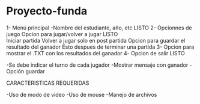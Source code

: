 # Proyecto-funda


1- Menú principal
	-Nombre del estudiante, año, etc                              LISTO
2- Opcionnes de juego
	Opcion para jugar/volver a jugar                              LISTO   
		Iniciar partida
		Volver a jugar solo en post partida
	Opcion para guardar el resultado del ganador
		Esto despues de terminar una partida
3- Opcion para mostrar el .TXT con los resultados del ganador
4- Opcion de salir                                              LISTO


-Se debe indicar el turno de cada jugador
-Mostrar mensaje con ganador
-Opción guardar


CARACTERISTICAS REQUERIDAS

-Uso de modo de video
-Uso de mouse
-Manejo de archivos
